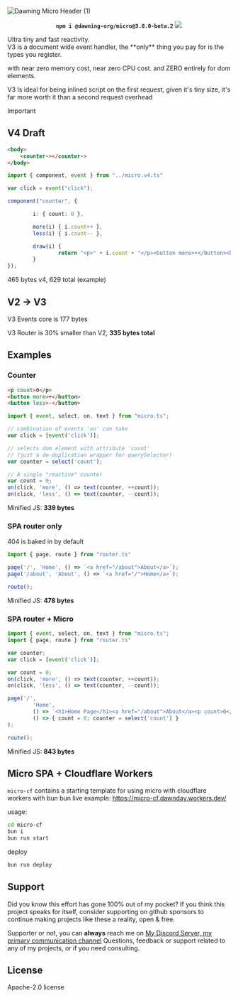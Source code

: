 ![Dawning Micro Header (1)](https://github.com/user-attachments/assets/f5ce7fef-b1d5-4e97-82e6-5791ae55d663)
<div align=center>

  **```npm i @dawning-org/micro@3.0.0-beta.2```**
  <a href="https://www.npmjs.com/package/@dawning-org/micro"><img src="https://img.shields.io/npm/v/@dawning-org/micro"/></a>

</div>
Ultra tiny and fast reactivity. <br>
V3 is a document wide event handler, 
the **only** thing you pay for is the types you register.

with near zero memory cost, near zero CPU cost.
and ZERO entirely for dom elements.

V3 Is ideal for being inlined script on the first request,
given it's tiny size, it's far more worth it than a second request overhead

> [!IMPORTANT]
> ## V4 Draft
```html
<body>
	<counter-></counter->
</body>
```

```ts
import { component, event } from "../micro.v4.ts"

var click = event("click");

component("counter", {

        i: { count: 0 },

        more(i) { i.count++ },
        less(i) { i.count-- },

        draw(i) {
                return "<p>" + i.count + "</p><button more>+</button><button less>-</button>";
        }
});
```

465 bytes v4, 629 total (example)


## V2 -> V3
V3 Events core is 177 bytes

V3 Router is 30% smaller than V2, **335 bytes total**

## Examples

### Counter

```html
<p count>0</p>
<button more>+</button>
<button less>-</button>
```

```ts
import { event, select, on, text } from "micro.ts";

// combination of events 'on' can take
var click = [event('click')];

// selects dom element with attribute 'count'
// (just a de-duplication wrapper for querySelector)
var counter = select('count');

// A single "reactive" counter
var count = 0;
on(click, 'more', () => text(counter, ++count));
on(click, 'less', () => text(counter, --count));
```

Minified JS: **339 bytes**

### SPA router only
404 is baked in by default
```ts
import { page, route } from "router.ts"

page('/', 'Home', () => `<a href="/about">About</a>`);
page('/about', 'About', () => `<a href="/">Home</a>`);

route();
```
Minified JS: **478 bytes**

### SPA router + Micro
```ts
import { event, select, on, text } from "micro.ts";
import { page, route } from "router.ts"

var counter;
var click = [event('click')];

var count = 0;
on(click, 'more', () => text(counter, ++count));
on(click, 'less', () => text(counter, --count));

page('/',
        'Home',
        () => `<h1>Home Page</h1><a href="/about">About</a><p count>0</p><button more>+</button><button less>-</button>`,
        () => { count = 0; counter = select('count') }
);

route();
```

Minified JS: **843 bytes**

## Micro SPA + Cloudflare Workers
`micro-cf` contains a starting template for using micro with cloudflare workers with bun bun
live example: https://micro-cf.dawnday.workers.dev/

usage:
```sh
cd micro-cf
bun i
bun run start
```

deploy
```sh
bun run deploy
```

## Support
Did you know this effort has gone 100% out of my pocket?
If you think this project speaks for itself, consider supporting on github sponsors to continue making
projects like these a reality, open & free.

Supporter or not, you can **always** reach me on <a href="https://discord.gg/cxRvzUyzG8">My Discord Server, my primary communication channel</a>
Questions, feedback or support related to any of my projects, or if you need consulting.

## License
Apache-2.0 license
